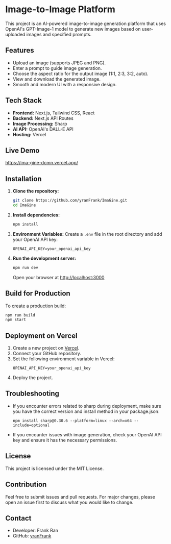 
# Image-to-Image Platform

This project is an AI-powered image-to-image generation platform that uses OpenAI's GPT-Image-1 model to generate new images based on user-uploaded images and specified prompts.

## Features
- Upload an image (supports JPEG and PNG).
- Enter a prompt to guide image generation.
- Choose the aspect ratio for the output image (1:1, 2:3, 3:2, auto).
- View and download the generated image.
- Smooth and modern UI with a responsive design.

## Tech Stack
- **Frontend:** Next.js, Tailwind CSS, React
- **Backend:** Next.js API Routes
- **Image Processing:** Sharp
- **AI API:** OpenAI's DALL-E API
- **Hosting:** Vercel

## Live Demo
https://ima-gine-dcmn.vercel.app/

## Installation

1. **Clone the repository:**
   ```bash
   git clone https://github.com/yranFrank/ImaGine.git
   cd ImaGine
   ```

2. **Install dependencies:**
   ```bash
   npm install
   ```

3. **Environment Variables:**
   Create a `.env` file in the root directory and add your OpenAI API key:
   ```
   OPENAI_API_KEY=your_openai_api_key
   ```

4. **Run the development server:**
   ```bash
   npm run dev
   ```
   Open your browser at [http://localhost:3000](http://localhost:3000)

## Build for Production
To create a production build:
```bash
npm run build
npm start
```

## Deployment on Vercel
1. Create a new project on [Vercel](https://vercel.com/).
2. Connect your GitHub repository.
3. Set the following environment variable in Vercel:
   ```
   OPENAI_API_KEY=your_openai_api_key
   ```
4. Deploy the project.

## Troubleshooting
- If you encounter errors related to sharp during deployment, make sure you have the correct version and install method in your package.json:
  ```
  npm install sharp@0.30.6 --platform=linux --arch=x64 --include=optional
  ```
- If you encounter issues with image generation, check your OpenAI API key and ensure it has the necessary permissions.

## License
This project is licensed under the MIT License.

## Contribution
Feel free to submit issues and pull requests. For major changes, please open an issue first to discuss what you would like to change.

## Contact
- Developer: Frank Ran
- GitHub: [yranFrank](https://github.com/yranFrank)
